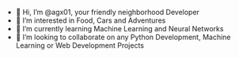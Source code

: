 - 👋 Hi, I’m @agx01, your friendly neighborhood Developer
- 👀 I’m interested in Food, Cars and Adventures
- 🌱 I’m currently learning Machine Learning and Neural Networks
- 💞️ I’m looking to collaborate on any Python Development, Machine Learning or Web Development Projects

<!---
agx01/agx01 is a ✨ special ✨ repository because its `README.md` (this file) appears on your GitHub profile.
You can click the Preview link to take a look at your changes.
--->
